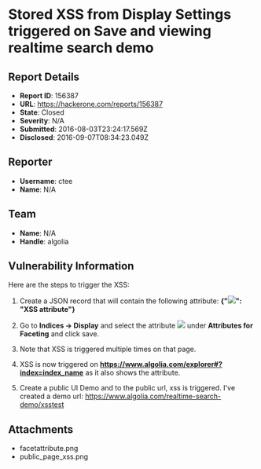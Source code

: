 # Stored XSS from Display Settings triggered on Save and viewing realtime search demo

## Report Details
- **Report ID**: 156387
- **URL**: https://hackerone.com/reports/156387
- **State**: Closed
- **Severity**: N/A
- **Submitted**: 2016-08-03T23:24:17.569Z
- **Disclosed**: 2016-09-07T08:34:23.049Z

## Reporter
- **Username**: ctee
- **Name**: N/A

## Team
- **Name**: N/A
- **Handle**: algolia

## Vulnerability Information
Here are the steps to trigger the XSS:

1. Create a JSON record that will contain the following attribute:
     **{"<img src=1 onerror=alert(document.domain)>": "XSS attribute"}**

2. Go to  **Indices -> Display** and select the attribute **<img src=1 onerror=alert(document.domain)>** under **Attributes for Faceting** and click save. 

3. Note that XSS is triggered multiple times on that page.

4. XSS  is now triggered on **https://www.algolia.com/explorer#?index=index_name** as it also shows the attribute.

5. Create a public UI Demo and to the public url, xss is triggered. I've created a demo url:  https://www.algolia.com/realtime-search-demo/xsstest


## Attachments
- facetattribute.png
- public_page_xss.png
